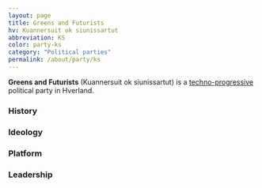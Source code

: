```yaml
---
layout: page
title: Greens and Futurists
hv: Kuannersuit ok siunissartut
abbreviation: KS
color: party-ks
category: "Political parties"
permalink: /about/party/ks
---
```


**Greens and Futurists** (Kuannersuit ok siunissartut) is a [techno-progressive](/HUN/about/ideology/techno-progressivism) political party in Hverland.

### History

### Ideology

### Platform

### Leadership